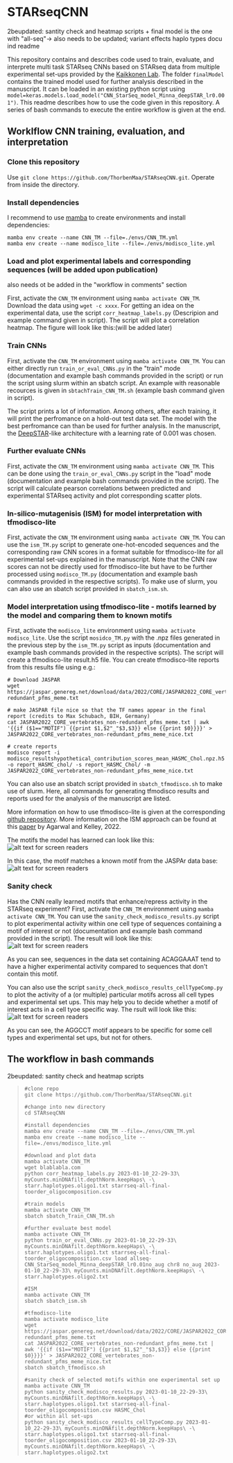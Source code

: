 # STARseqCNN

2beupdated: santity check and heatmap scripts + final model is the one with "all-seq"-> also needs to be updated; variant effects haplo types docu ind readme

This repository contains and describes code used to train, evaluate, and interprete multi task STARseq CNNs based on STARseq data from multiple experimental set-ups provided by the [Kaikkonen Lab](https://uefconnect.uef.fi/en/group/cardiovascular-genomics-kaikkonen-lab/). The folder `finalModel` contains the trained model used for further analysis described in the manuscript. It can be loaded in an existing python script using `model=keras.models.load_model("CNN_StarSeq_model_Minna_deepSTAR_lr0.001")`. This readme describes how to use the code given in this repository. A series of bash commands to execute the entire workflow is given at the end.

## Worklflow CNN training, evaluation, and interpretation

### Clone this repository
Use `git clone https://github.com/ThorbenMaa/STARseqCNN.git`. Operate from inside the directory.

### Install dependencies
I recommend to use [mamba](https://mamba.readthedocs.io/en/latest/installation.html) to create environments and install dependencies:

```
mamba env create --name CNN_TM --file=./envs/CNN_TM.yml
mamba env create --name modisco_lite --file=./envs/modisco_lite.yml
```

### Load and plot experimental labels and corresponding sequences (will be added upon publication)
also needs ot be added in the "workflow in comments" section

First, activate the `CNN_TM` environment using `mamba activate CNN_TM`. Download the data using `wget -c xxxx`. For getting an idea on the experimental data, use the script `corr_heatmap_labels.py` (Descripion and example command given in script). The script will plot a correlation heatmap. The figure will look like this:(will be added later)

### Train CNNs
First, activate the `CNN_TM` environment using `mamba activate CNN_TM`.
You can either directly run `train_or_eval_CNNs.py` in the "train" mode (documentation and example bash commands provided in the script) or run the script using slurm within an sbatch script. An example with reasonable recources is given in `sbtachTrain_CNN_TM.sh` (example bash command given in script). 

The script prints a lot of information. Among others, after each training, it will print the perfromance on a hold-out test data set. The model with the best perfromance can than be used for further analysis.
In the manuscript, the [DeepSTAR](https://colab.research.google.com/drive/1Xgak40TuxWWLh5P5ARf0-4Xo0BcRn0Gd)-like architecture with a learning rate of 0.001 was chosen. 

### Further evaluate CNNs
First, activate the `CNN_TM` environment using `mamba activate CNN_TM`.
This can be done using the `train_or_eval_CNNs.py` script in the "load" mode (documentation and example bash commands provided in the script). The script will calculate pearson correlations between 
predicted and experimental STARseq activity and plot corresponding scatter plots.

### In-silico-mutagenisis (ISM) for model interpretation with tfmodisco-lite
First, activate the `CNN_TM` environment using `mamba activate CNN_TM`.
You can use the `ism_TM.py` script to generate one-hot-encoded sequences and the corresponding raw CNN scores in a format suitable for tfmodisco-lite for all experimental set-ups explained in the manuscript. Note that the CNN raw scores can not be directly used
for tfmodisco-lite but have to be further processed using `modisco_TM.py` (documentation and example bash commands provided in the respective scripts). To make use of slurm, you can also use an sbatch script provided in `sbatch_ism.sh`. 

### Model interpretation using tfmodisco-lite - motifs learned by the model and comparing them to known motifs
First, activate the `modisco_lite` environment using `mamba activate modisco_lite`.
Use the script `mosidco_TM.py` with the .npz files generated in the previous step by the `ism_TM.py` script as inputs (documentation and example bash commands provided in the respective scripts). The script will create a tfmodisco-lite result.h5 file. 
You can create tfmodisco-lite reports from this results file using e.g.:
```
# Download JASPAR
wget https://jaspar.genereg.net/download/data/2022/CORE/JASPAR2022_CORE_vertebrates_non-redundant_pfms_meme.txt

# make JASPAR file nice so that the TF names appear in the final report (credits to Max Schubach, BIH, Germany)
cat JASPAR2022_CORE_vertebrates_non-redundant_pfms_meme.txt | awk '{{if ($1=="MOTIF") {{print $1,$2"_"$3,$3}} else {{print $0}}}}' > JASPAR2022_CORE_vertebrates_non-redundant_pfms_meme_nice.txt

# create reports
modisco report -i modisco_resultshypothetical_contribution_scores_mean_HASMC_Chol.npz.h5 -o report_HASMC_chol/ -s report_HASMC_Chol/ -m JASPAR2022_CORE_vertebrates_non-redundant_pfms_meme_nice.txt
```
You can also use an sbatch script provided in `sbatch_tfmodisco.sh` to make use of slurm. Here, all commands for generating tfmodisco results and reports used for the analysis of the manuscript are listed. 

More information on how to use tfmodisco-lite is given at the corresponding [github repository](https://github.com/jmschrei/tfmodisco-lite/tree/main). More information on the ISM approach can be found at this [paper](https://genomebiology.biomedcentral.com/articles/10.1186/s13059-022-02811-x) by Agarwal and Kelley, 2022.

The motifs the model has learned can look like this:
![alt text for screen readers](pos_patterns.pattern_0.cwm.fwd.png "enhancer motif learned by CNN")

In this case, the motif matches a known motif from the JASPAr data base:
![alt text for screen readers](MA1950.1_FLI1__FOXI1.png "MA1950.1_FLI1__FOXI1 motif from JASPAR data base")

### Sanity check
Has the CNN really learned motifs that enhance/repress activity in the STARseq experiment? First, activate the `CNN_TM` environment using `mamba activate CNN_TM`. You can use the `sanity_check_modisco_results.py` script to plot experimental activity within one cell type of sequences containing a motif of interest or not (documentation and example bash command provided in the script). The result will look like this:
![alt text for screen readers](boxplot_HASMC_CholACAGGAAAT.svg "Boxplots")

As you can see, sequences in the data set containing ACAGGAAAT tend to have a higher experimental activity compared to sequences that don't contain this motif.

You can also use the script `sanity_check_modisco_results_cellTypeComp.py` to plot the activity of a (or multiple) particular motifs across all cell types and experimental set ups. This may help you to decide whether a motif of interest acts in a cell tyoe specific way. The rsult will look like this:
![alt text for screen readers](boxplot_AGGCCT.svg "Boxplots")

As you can see, the AGGCCT motif appears to be specific for some cell types and experimental set ups, but not for others.
## The workflow in bash commands
2beupdated: santity check and heatmap scripts
> ```
> #clone repo
> git clone https://github.com/ThorbenMaa/STARseqCNN.git
>
> #change into new directory
> cd STARseqCNN
>
> #install dependencies
> mamba env create --name CNN_TM --file=./envs/CNN_TM.yml
> mamba env create --name modisco_lite --file=./envs/modisco_lite.yml
>
> #download and plot data
> mamba activate CNN_TM
> wget blablabla.com
> python corr_heatmap_labels.py 2023-01-10_22-29-33\ myCounts.minDNAfilt.depthNorm.keepHaps\ -\ starr.haplotypes.oligo1.txt starrseq-all-final-toorder_oligocomposition.csv
> 
> #train models
> mamba activate CNN_TM
> sbatch sbatch_Train_CNN_TM.sh
> 
> #further evaluate best model
> mamba activate CNN_TM
> python train_or_eval_CNNs.py 2023-01-10_22-29-33\ myCounts.minDNAfilt.depthNorm.keepHaps\ -\ starr.haplotypes.oligo1.txt starrseq-all-final-toorder_oligocomposition.csv load allseq-CNN_StarSeq_model_Minna_deepSTAR_lr0.01no_aug chr8 no_aug 2023-01-10_22-29-33\ myCounts.minDNAfilt.depthNorm.keepHaps\ -\ starr.haplotypes.oligo2.txt
> 
> #ISM
> mamba activate CNN_TM
> sbatch sbatch_ism.sh
> 
> #tfmodisco-lite
> mamba activate modisco_lite
> wget https://jaspar.genereg.net/download/data/2022/CORE/JASPAR2022_CORE_vertebrates_non-redundant_pfms_meme.txt
> cat JASPAR2022_CORE_vertebrates_non-redundant_pfms_meme.txt | awk '{{if ($1=="MOTIF") {{print $1,$2"_"$3,$3}} else {{print $0}}}}' > JASPAR2022_CORE_vertebrates_non-redundant_pfms_meme_nice.txt
> sbatch sbatch_tfmodisco.sh
> 
> #sanity check of selected motifs within one experimental set up
> mamba activate CNN_TM
> python sanity_check_modisco_results.py 2023-01-10_22-29-33\ myCounts.minDNAfilt.depthNorm.keepHaps\ -\ starr.haplotypes.oligo1.txt starrseq-all-final-toorder_oligocomposition.csv HASMC_Chol
>#or within all set-ups
>python sanity_check_modisco_results_cellTypeComp.py 2023-01-10_22-29-33\ myCounts.minDNAfilt.depthNorm.keepHaps\ -\ starr.haplotypes.oligo1.txt starrseq-all-final-toorder_oligocomposition.csv 2023-01-10_22-29-33\ myCounts.minDNAfilt.depthNorm.keepHaps\ -\ starr.haplotypes.oligo2.txt
> ```
>

